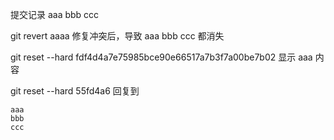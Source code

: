 提交记录
aaa
bbb
ccc


git revert aaaa
修复冲突后，导致
aaa
bbb
ccc
都消失


git reset --hard fdf4d4a7e75985bce90e66517a7b3f7a00be7b02
显示
aaa
内容


git reset --hard 55fd4a6
回复到
```
aaa
bbb
ccc
```


